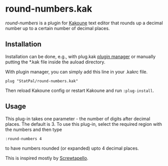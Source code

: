 # round-numbers.kak

*round-numbers* is a plugin for [Kakoune][1] text editor that rounds up a decimal number up to a certain number of decimal places.


## Installation

Installation can be done, e.g., with plug.kak [plugin manager][2] or manually putting the *.kak file inside the auload directory.

With plugin manager, you can simply add this line in your .kakrc file.
```kak
plug "StatPal/round-numbers.kak"
```
Then reload Kakoune config or restart Kakoune and run `:plug-install`.


## Usage

This plug-in takes one parameter - the number of digits after decimal places. The default is 3.
To use this plug-in, select the required region with the numbers and then type
```kak
:round-numbers 4
```
to have numbers rounded (or expanded) upto 4 decimal places.

This is inspired mostly by [Screwtapello][3].


[1]: https://github.com/mawww/kakoune
[2]: https://github.com/andreyorst/plug.kak
[3]: https://gitlab.com/Screwtapello/kakoune-inc-dec
